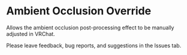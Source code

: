 # Ambient Occlusion Override
Allows the ambient occlusion post-processing effect to be manually adjusted in VRChat.

Please leave feedback, bug reports, and suggestions in the Issues tab.
